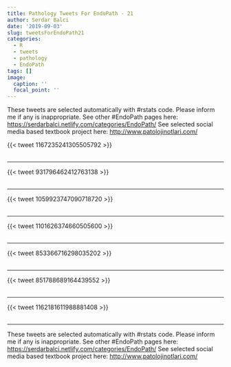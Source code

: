 ```yaml
---
title: Pathology Tweets For EndoPath - 21
author: Serdar Balci
date: '2019-09-03'
slug: tweetsForEndoPath21
categories:
  - R
  - tweets
  - pathology
  - EndoPath
tags: []
image:
  caption: ''
  focal_point: ''
---
```



These tweets are selected automatically with #rstats code. Please inform me if any is inappropriate.
See other #EndoPath pages here: https://serdarbalci.netlify.com/categories/EndoPath/ 
See selected social media based textbook project here: http://www.patolojinotlari.com/

{{< tweet 1167235241305505792 >}}
<br>
<br>
<hr>
{{< tweet 931796462412763138 >}}
<br>
<br>
<hr>
{{< tweet 1059923747090718720 >}}
<br>
<br>
<hr>
{{< tweet 1101626374660505600 >}}
<br>
<br>
<hr>
{{< tweet 853366716298035202 >}}
<br>
<br>
<hr>
{{< tweet 851788689164439552 >}}
<br>
<br>
<hr>
{{< tweet 1162181611988881408 >}}
<br>
<br>
<hr>


These tweets are selected automatically with #rstats code. Please inform me if any is inappropriate.
See other #EndoPath pages here: https://serdarbalci.netlify.com/categories/EndoPath/ 
See selected social media based textbook project here: http://www.patolojinotlari.com/
